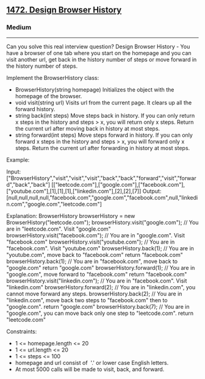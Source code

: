 <h2><a href="https://leetcode.com/problems/design-browser-history/">1472. Design Browser History</a></h2><h3>Medium</h3><hr>Can you solve this real interview question? Design Browser History - You have a browser of one tab where you start on the homepage and you can visit another url, get back in the history number of steps or move forward in the history number of steps.

Implement the BrowserHistory class:

- BrowserHistory(string homepage) Initializes the object with the homepage of the browser.
- void visit(string url) Visits url from the current page. It clears up all the forward history.
- string back(int steps) Move steps back in history. If you can only return x steps in the history and steps > x, you will return only x steps. Return the current url after moving back in history at most steps.
- string forward(int steps) Move steps forward in history. If you can only forward x steps in the history and steps > x, you will forward only x steps. Return the current url after forwarding in history at most steps.

Example:

Input:
["BrowserHistory","visit","visit","visit","back","back","forward","visit","forward","back","back"]
[["leetcode.com"],["google.com"],["facebook.com"],["youtube.com"],[1],[1],[1],["linkedin.com"],[2],[2],[7]]
Output:
[null,null,null,null,"facebook.com","google.com","facebook.com",null,"linkedin.com","google.com","leetcode.com"]

Explanation:
BrowserHistory browserHistory = new BrowserHistory("leetcode.com");
browserHistory.visit("google.com"); // You are in "leetcode.com". Visit "google.com"
browserHistory.visit("facebook.com"); // You are in "google.com". Visit "facebook.com"
browserHistory.visit("youtube.com"); // You are in "facebook.com". Visit "youtube.com"
browserHistory.back(1); // You are in "youtube.com", move back to "facebook.com" return "facebook.com"
browserHistory.back(1); // You are in "facebook.com", move back to "google.com" return "google.com"
browserHistory.forward(1); // You are in "google.com", move forward to "facebook.com" return "facebook.com"
browserHistory.visit("linkedin.com"); // You are in "facebook.com". Visit "linkedin.com"
browserHistory.forward(2); // You are in "linkedin.com", you cannot move forward any steps.
browserHistory.back(2); // You are in "linkedin.com", move back two steps to "facebook.com" then to "google.com". return "google.com"
browserHistory.back(7); // You are in "google.com", you can move back only one step to "leetcode.com". return "leetcode.com"

Constraints:

- 1 <= homepage.length <= 20
- 1 <= url.length <= 20
- 1 <= steps <= 100
- homepage and url consist of  '.' or lower case English letters.
- At most 5000 calls will be made to visit, back, and forward.
